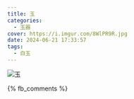 ```yaml
---
title: 玉
categories:
  - 玉器
cover: https://i.imgur.com/8WlPR9R.jpg
date: 2024-06-21 17:33:57
tags:
  - 白玉
---
```


![玉](https://i.imgur.com/8WlPR9R.jpg)

{% fb_comments %}
